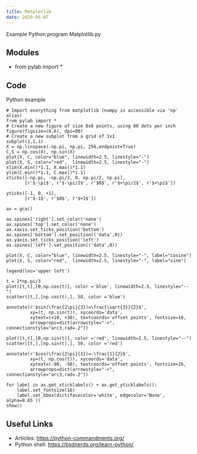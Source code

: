 ```yaml
---
title: Matplotlib
date: 2020-05-07
---
```

Example Python program Matplotlib.py

## Modules

* from pylab import *

## Code

Python example

    
    # Import everything from matplotlib (numpy is accessible via 'np' alias)
    from pylab import *
    # Create a new figure of size 8x6 points, using 80 dots per inch
    figure(figsize=(8,6), dpi=80)
    # Create a new subplot from a grid of 1x1
    subplot(1,1,1)
    X = np.linspace(-np.pi, np.pi, 256,endpoint=True)
    C,S = np.cos(X), np.sin(X)
    plot(X, C, color="blue", linewidth=2.5, linestyle="-")
    plot(X, S, color="red",  linewidth=2.5, linestyle="-")
    xlim(X.min()*1.1, X.max()*1.1)
    ylim(C.min()*1.1, C.max()*1.1)
    xticks([-np.pi, -np.pi/2, 0, np.pi/2, np.pi],
           [r'$-\pi$', r'$-\pi/2$', r'$0$', r'$+\pi/2$', r'$+\pi$'])
    
    yticks([-1, 0, +1],
           [r'$-1$', r'$0$', r'$+1$'])
    
    ax = gca()
    
    ax.spines['right'].set_color('none')
    ax.spines['top'].set_color('none')
    ax.xaxis.set_ticks_position('bottom')
    ax.spines['bottom'].set_position(('data',0))
    ax.yaxis.set_ticks_position('left')
    ax.spines['left'].set_position(('data',0))
    
    plot(X, C, color="blue", linewidth=2.5, linestyle="-", label="cosine")
    plot(X, S, color="red",  linewidth=2.5, linestyle="-", label="sine")
    
    legend(loc='upper left')
    
    t = 2*np.pi/3
    plot([t,t],[0,np.cos(t)], color ='blue', linewidth=2.5, linestyle="--")
    scatter([t,],[np.cos(t),], 50, color ='blue')
    
    annotate(r'$sin(\frac{2\pi}{3})=\frac{\sqrt{3}}{2}$',
             xy=(t, np.sin(t)), xycoords='data',
             xytext=(+10, +30), textcoords='offset points', fontsize=16,
             arrowprops=dict(arrowstyle="->", connectionstyle="arc3,rad=.2"))
    
    plot([t,t],[0,np.sin(t)], color ='red', linewidth=2.5, linestyle="--")
    scatter([t,],[np.sin(t),], 50, color ='red')
    
    annotate(r'$cos(\frac{2\pi}{3})=-\frac{1}{2}$',
             xy=(t, np.cos(t)), xycoords='data',
             xytext=(-90, -50), textcoords='offset points', fontsize=16,
             arrowprops=dict(arrowstyle="->", connectionstyle="arc3,rad=.2"))
    
    for label in ax.get_xticklabels() + ax.get_yticklabels():
        label.set_fontsize(16)
        label.set_bbox(dict(facecolor='white', edgecolor='None', alpha=0.65 ))
    show()

## Useful Links

- Articles: https://python-commandments.org/
- Python shell: https://bsdnerds.org/learn-python/
